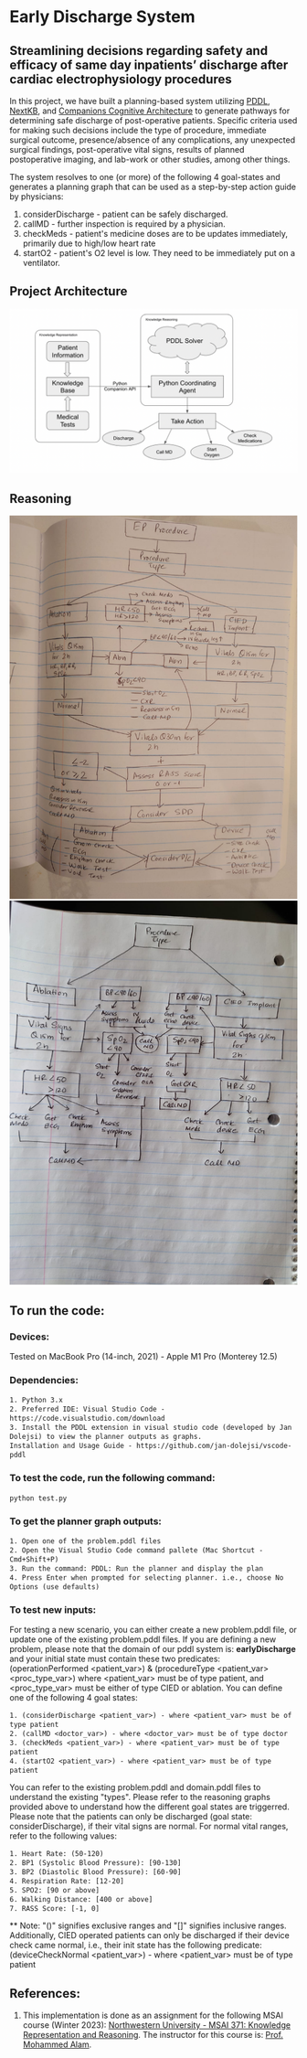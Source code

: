 # Early Discharge System
## Streamlining decisions regarding safety and efficacy of same day inpatients’ discharge after cardiac electrophysiology procedures

In this project, we have built a planning-based system utilizing [PDDL](https://planning.wiki/guide/whatis/pddl#:~:text=Planning%20Domain%20Definition%20Language%20(PDDL)%20is%20a%20family%20of%20languages,with%20different%20levels%20of%20expressivity), [NextKB](https://www.qrg.northwestern.edu/nextkb/index.html),  and [Companions Cognitive Architecture](https://www.qrg.northwestern.edu/papers/Files/FS104KForbus.pdf) to generate pathways for determining safe discharge of post-operative patients. Specific criteria used for making such decisions include the type of procedure, immediate surgical outcome, presence/absence of any complications, any unexpected surgical findings, post-operative vital signs, results of planned postoperative imaging, and lab-work or other studies, among other things.

The system resolves to one (or more) of the following 4 goal-states and generates a planning graph that can be used as a step-by-step action guide by physicians:
1. considerDischarge - patient can be safely discharged.
2. callMD - further inspection is required by a physician.
3. checkMeds - patient's medicine doses are to be updates immediately, primarily due to high/low heart rate
4. startO2 - patient's O2 level is low. They need to be immediately put on a ventilator. 

## Project Architecture
![Architecture](https://github.com/Shaashwat05/early_discharge_system/blob/main/images/project_architecture.png?raw=true)

## Reasoning
![Reasoning_Graph_1](https://github.com/Shaashwat05/early_discharge_system/blob/main/images/reasoning_1.png?raw=true)
![Reasoning_Graph_2](https://github.com/Shaashwat05/early_discharge_system/blob/main/images/reasoning_2.png?raw=true)

## To run the code:

### Devices:

Tested on MacBook Pro (14-inch, 2021) - Apple M1 Pro (Monterey 12.5)


### Dependencies:
```
1. Python 3.x
2. Preferred IDE: Visual Studio Code -  https://code.visualstudio.com/download
3. Install the PDDL extension in visual studio code (developed by Jan Dolejsi) to view the planner outputs as graphs.
Installation and Usage Guide - https://github.com/jan-dolejsi/vscode-pddl
```


### To test the code, run the following command:

```
python test.py
```

### To get the planner graph outputs:

```
1. Open one of the problem.pddl files
2. Open the Visual Studio Code command pallete (Mac Shortcut - Cmd+Shift+P)
3. Run the command: PDDL: Run the planner and display the plan
4. Press Enter when prompted for selecting planner. i.e., choose No Options (use defaults)
```

### To test new inputs:

For testing a new scenario, you can either create a new problem.pddl file, or update one of the existing problem.pddl files. If you are defining a new problem, please note that the domain of our pddl system is: **earlyDischarge** and your initial state must contain these two predicates: 
(operationPerformed <patient_var>) & (procedureType <patient_var> <proc_type_var>) where <patient_var> must be of type patient, and <proc_type_var> must be either of type CIED or ablation. 
You can define one of the following 4 goal states:
```
1. (considerDischarge <patient_var>) - where <patient_var> must be of type patient
2. (callMD <doctor_var>) - where <doctor_var> must be of type doctor
3. (checkMeds <patient_var>) - where <patient_var> must be of type patient
4. (startO2 <patient_var>) - where <patient_var> must be of type patient
```

You can refer to the existing problem.pddl and domain.pddl files to understand the existing "types". Please refer to the reasoning graphs provided above to understand how the different goal states are triggerred. Please note that the patients can only be discharged (goal state: considerDischarge), if their vital signs are normal. For normal vital ranges, refer to the following values:
```
1. Heart Rate: (50-120)
2. BP1 (Systolic Blood Pressure): [90-130]
3. BP2 (Diastolic Blood Pressure): [60-90]
4. Respiration Rate: [12-20]
5. SPO2: [90 or above]
6. Walking Distance: [400 or above]
7. RASS Score: [-1, 0]
```
** Note: "()" signifies exclusive ranges and "[]" signifies inclusive ranges.
Additionally, CIED operated patients can only be discharged if their device check came normal, i.e., their init state has the following predicate: 
(deviceCheckNormal <patient_var>) - where <patient_var> must be of type patient

## References:
1. This implementation is done as an assignment for the following MSAI course (Winter 2023): [Northwestern University - MSAI 371: Knowledge Representation and Reasoning](https://www.mccormick.northwestern.edu/artificial-intelligence/curriculum/descriptions/msai-371.html). The instructor for this course is: [Prof. Mohammed Alam](https://www.mccormick.northwestern.edu/research-faculty/directory/profiles/alam-mohammed.html).
